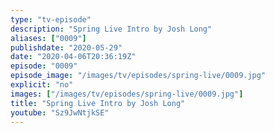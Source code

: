 ```yaml
---
type: "tv-episode"
description: "Spring Live Intro by Josh Long"
aliases: ["0009"]
publishdate: "2020-05-29"
date: "2020-04-06T20:36:19Z"
episode: "0009"
episode_image: "/images/tv/episodes/spring-live/0009.jpg"
explicit: "no"
images: ["/images/tv/episodes/spring-live/0009.jpg"]
title: "Spring Live Intro by Josh Long"
youtube: "Sz9JwNtjkSE"
---
```


